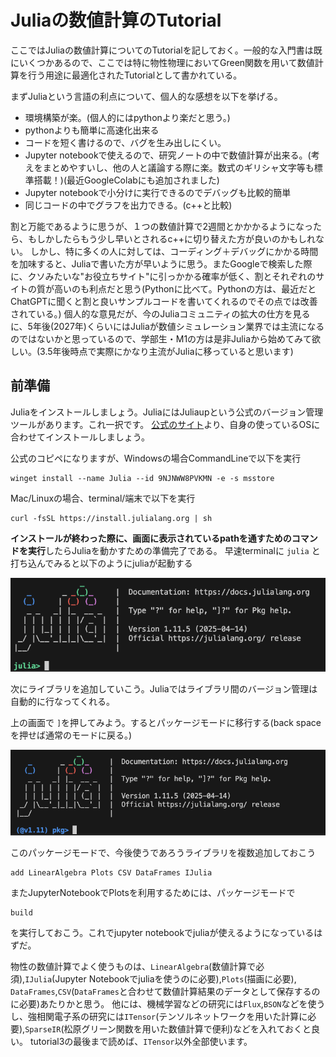 # Juliaの数値計算のTutorial

ここではJuliaの数値計算についてのTutorialを記しておく。一般的な入門書は既にいくつかあるので、ここでは特に物性物理においてGreen関数を用いて数値計算を行う用途に最適化されたTutorialとして書かれている。

まずJuliaという言語の利点について、個人的な感想を以下を挙げる。
- 環境構築が楽。(個人的にはpythonより楽だと思う。)
- pythonよりも簡単に高速化出来る
- コードを短く書けるので、バグを生み出しにくい。
- Jupyter notebookで使えるので、研究ノートの中で数値計算が出来る。(考えをまとめやすいし、他の人と議論する際に楽。数式のギリシャ文字等も標準搭載！)(最近GoogleColabにも追加されました)
- Jupyter notebookで小分けに実行できるのでデバッグも比較的簡単
- 同じコードの中でグラフを出力できる。(c++と比較)

割と万能であるように思うが、１つの数値計算で2週間とかかかるようになったら、もしかしたらもう少し早いとされるc++に切り替えた方が良いのかもしれない。
しかし、特に多くの人に対しては、コーディング＋デバッグにかかる時間を加味すると、Juliaで書いた方が早いように思う。またGoogleで検索した際に、クソみたいな"お役立ちサイト"に引っかかる確率が低く、割とそれぞれのサイトの質が高いのも利点だと思う(Pythonに比べて。Pythonの方は、最近だとChatGPTに聞くと割と良いサンプルコードを書いてくれるのでその点では改善されている。)
個人的な意見だが、今のJuliaコミュニティの拡大の仕方を見るに、5年後(2027年)くらいにはJuliaが数値シミュレーション業界では主流になるのではないかと思っているので、学部生・M1の方は是非Juliaから始めてみて欲しい。(3.5年後時点で実際にかなり主流がJuliaに移っていると思います)

## 前準備
Juliaをインストールしましょう。JuliaにはJuliaupという公式のバージョン管理ツールがあります。これ一択です。
[公式のサイト](https://github.com/JuliaLang/juliaup)より、自身の使っているOSに合わせてインストールしましょう。

公式のコピペになりますが、Windowsの場合CommandLineで以下を実行
```
winget install --name Julia --id 9NJNWW8PVKMN -e -s msstore
```

Mac/Linuxの場合、terminal/端末で以下を実行
```
curl -fsSL https://install.julialang.org | sh
```
**インストールが終わった際に、画面に表示されているpathを通すためのコマンドを実行**したらJuliaを動かすための準備完了である。
早速terminalに `julia` と打ち込んでみると以下のようにjuliaが起動する

![起動画面](./figure/julia_init.png)

次にライブラリを追加していこう。Juliaではライブラリ間のバージョン管理は自動的に行なってくれる。

上の画面で `]`を押してみよう。するとパッケージモードに移行する(back spaceを押せば通常のモードに戻る。)

![pkg mode](./figure/julia_pkg.png)

このパッケージモードで、今後使うであろうライブラリを複数追加しておこう

```
add LinearAlgebra Plots CSV DataFrames IJulia
```

またJupyterNotebookでPlotsを利用するためには、パッケージモードで

```
build
```

を実行しておこう。これでjupyter notebookでjuliaが使えるようになっているはずだ。

物性の数値計算でよく使うものは、`LinearAlgebra`(数値計算で必須),`IJulia`(Jupyter Notebookでjuliaを使うのに必要),`Plots`(描画に必要), `DataFrames`,`CSV`(`DataFrames`と合わせて数値計算結果のデータとして保存するのに必要)あたりかと思う。
他には、機械学習などの研究には`Flux`,`BSON`などを使うし、強相関電子系の研究には`ITensor`(テンソルネットワークを用いた計算に必要),`SparseIR`(松原グリーン関数を用いた数値計算で便利)などを入れておくと良い。
tutorial3の最後まで読めば、`ITensor`以外全部使います。